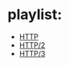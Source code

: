# playlist:
- [HTTP](https://www.youtube.com/playlist?list=PLQnljOFTspQU6zO0drAYHFtkkyfNJw1IO)
- [HTTP/2](https://www.youtube.com/playlist?list=PLQnljOFTspQWbBegaU790WhH7gNKcMAl-)
- [HTTP/3](https://www.youtube.com/playlist?list=PLQnljOFTspQVAtL9nmMTLFaXmKJIP7_38)
